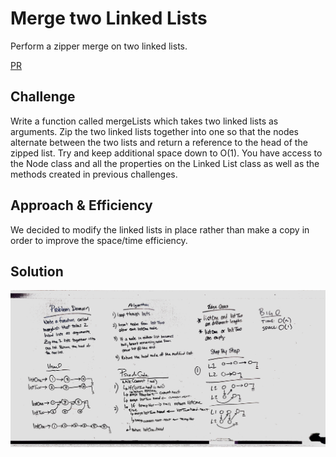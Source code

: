 # Merge two Linked Lists
Perform a zipper merge on two linked lists.

[PR]()

## Challenge
Write a function called mergeLists which takes two linked lists as arguments. Zip the two linked lists together into one so that the nodes alternate between the two lists and return a reference to the head of the zipped list. Try and keep additional space down to O(1). You have access to the Node class and all the properties on the Linked List class as well as the methods created in previous challenges.

## Approach & Efficiency
We decided to modify the linked lists in place rather than make a copy in order to improve the space/time efficiency.

## Solution
![Whiteboard Image](../assets/ll_merge.jpg)